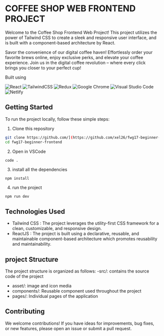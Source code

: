 # COFFEE SHOP WEB FRONTEND PROJECT

Welcome to the Coffee Shop Frontend Web Project! This project utilizes the power of Tailwind CSS to create a sleek and responsive user interface, and is built with a component-based architecture by React.

Savor the convenience of our digital coffee haven! Effortlessly order your favorite brews online, enjoy exclusive perks, and elevate your coffee experience. Join us in the digital coffee revolution – where every click brings you closer to your perfect cup!

Built using

![React](https://img.shields.io/badge/react-%2320232a.svg?style=for-the-badge&logo=react&logoColor=%2361DAFB)
![TailwindCSS](https://img.shields.io/badge/tailwindcss-%2338B2AC.svg?style=for-the-badge&logo=tailwind-css&logoColor=white)
![Redux](https://img.shields.io/badge/redux-%23593d88.svg?style=for-the-badge&logo=redux&logoColor=white)
![Google Chrome](https://img.shields.io/badge/Google%20Chrome-4285F4?style=for-the-badge&logo=GoogleChrome&logoColor=white)
![Visual Studio Code](https://img.shields.io/badge/Visual%20Studio%20Code-0078d7.svg?style=for-the-badge&logo=visual-studio-code&logoColor=white)
![Netlify](https://img.shields.io/badge/netlify-%23000000.svg?style=for-the-badge&logo=netlify&logoColor=#00C7B7)

## Getting Started

To run the project locally, follow these simple steps:

1. Clone this repository
```sh
git clone https://github.com/](https://github.com/xel26/fwg17-beginner-frontend.git
cd fwg17-beginner-frontend
```

2. Open in VSCode
```sh
code .
```

3. install all the dependencies
```
npm install
```

4. run the project
```
npm run dev
```

## Technologies Used
- Tailwind CSS : The project leverages the utility-first CSS framework for a clean, customizable, and responsive design.
- ReactJS : The project is built using a declarative, reusable, and maintainable component-based architecture which promotes reusability and maintainability.

## project Structure
The project structure is organized as follows:
-src/: contains the source code of the project
  - asset/: image and icon media
  - components/: Reusable component used throughout the project
  - pages/: Individual pages of the application


## Contributing

We welcome contributions! If you have ideas for improvements, bug fixes, or new features, please open an issue or submit a pull request.
